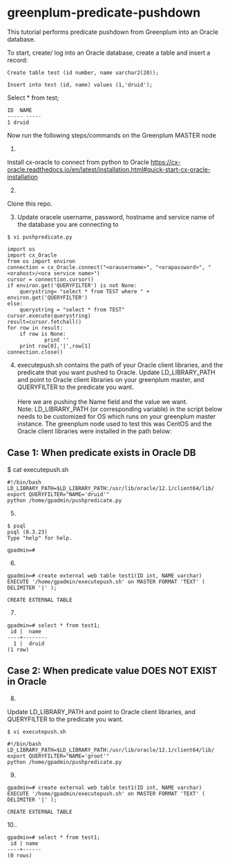 # greenplum-predicate-pushdown

This tutorial performs predicate pushdown from Greenplum into an Oracle database.

To start, create/ log into an Oracle database, create a table and insert a record:
 
`Create table test (id number, name varchar2(20));`

`Insert into test (id, name) values (1,'druid');`

Select * from test;
```
ID  NAME                
----- -----
1 druid           	
```

Now run the following steps/commands on the Greenplum MASTER node

1.

Install cx-oracle to connect from python to Oracle
https://cx-oracle.readthedocs.io/en/latest/installation.html#quick-start-cx-oracle-installation 

2.
 
Clone this repo.
 
3. Update oracele username, password, hostname and service name of the database you are connecting to
 
`$ vi pushpredicate.py `

```
import os
import cx_Oracle
from os import environ
connection = cx_Oracle.connect("<orausername>", "<orapassword>", "<orahost>/<ora service name>")
cursor = connection.cursor()
if environ.get('QUERYFILTER') is not None:
	querystring= "select * from TEST where " + environ.get('QUERYFILTER')
else:
	querystring = "select * from TEST"
cursor.execute(querystring)
result=cursor.fetchall()
for row in result:
	if row is None:
    		print ''
	print row[0],'|',row[1]
connection.close()
```

4. executepush.sh contains the path of your Oracle client libraries, and the predicate that you want pushed to Oracle.
Update LD_LIBRARY_PATH and point to Oracle client libraries on your greenplum master, and QUERYFILTER to the predicate you want.
<br><br/>
Here we are pushing the Name field and the value we want. <br/>
Note: LD_LIBRARY_PATH (or corresponding variable) in the script below needs to be customized for OS which runs on your greenplum master instance. The greenplum node used to test this was CentOS and the Oracle client libraries were installed in the path below:

## Case 1: When predicate exists in Oracle DB

$ cat executepush.sh 

```
#!/bin/bash
LD_LIBRARY_PATH=$LD_LIBRARY_PATH:/usr/lib/oracle/12.1/client64/lib/
export QUERYFILTER="NAME='druid'"
python /home/gpadmin/pushpredicate.py
 ```
5.
```
$ psql
psql (8.3.23)
Type "help" for help.
 
gpadmin=#
``` 
6.
```
gpadmin=# create external web table test1(ID int, NAME varchar) EXECUTE '/home/gpadmin/executepush.sh' on MASTER FORMAT 'TEXT' ( DELIMITER '|' );
 
CREATE EXTERNAL TABLE
 ```
 7.
``` 
gpadmin=# select * from test1;
 id |  name 
----+--------
  1 |  druid
(1 row)
 ```
##  Case 2: When predicate value DOES NOT EXIST in Oracle 

8.
Update LD_LIBRARY_PATH and point to Oracle client libraries, and QUERYFILTER to the predicate you want.

`$ vi executepush.sh `
``` 
#!/bin/bash
LD_LIBRARY_PATH=$LD_LIBRARY_PATH:/usr/lib/oracle/12.1/client64/lib/
export QUERYFILTER="NAME='groot'"
python /home/gpadmin/pushpredicate.py
 ```
9.
```
gpadmin=# create external web table test1(ID int, NAME varchar) EXECUTE '/home/gpadmin/executepush.sh' on MASTER FORMAT 'TEXT' ( DELIMITER '|' );
 
CREATE EXTERNAL TABLE
``` 
10..
``` 
gpadmin=# select * from test1;
 id | name
----+------
(0 rows)
```
